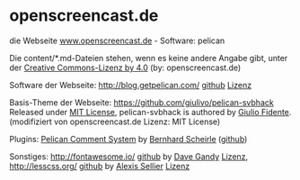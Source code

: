 # openscreencast.de
die Webseite www.openscreencast.de - Software: pelican

Die content/*.md-Dateien stehen, wenn es keine andere Angabe gibt, unter der [Creative Commons-Lizenz by 4.0](https://creativecommons.org/licenses/by/4.0/) (by: openscreencast.de)

Software der Webseite: http://blog.getpelican.com/ [github](https://github.com/getpelican/pelican) [Lizenz](https://github.com/getpelican/pelican/blob/master/LICENSE)

Basis-Theme der Webseite: https://github.com/giulivo/pelican-svbhack Released under [MIT License](https://github.com/gfidente/pelican-svbhack/blob/master/LICENSE), pelican-svbhack is authored by [Giulio Fidente](https://github.com/gfidente). (modifiziert von openscreencast.de Lizenz: MIT License)

Plugins: [Pelican Comment System](https://github.com/getpelican/pelican-plugins/tree/master/pelican_comment_system) by [Bernhard Scheirle](https://bernhard.scheirle.de/) ([github](https://github.com/Scheirle)) 

Sonstiges: http://fontawesome.io/ [github](https://github.com/FortAwesome/Font-Awesome) by [Dave Gandy](https://twitter.com/davegandy) [Lizenz](http://fontawesome.io/license/), http://lesscss.org/ [github](https://github.com/less/less.js) by [Alexis Sellier](http://cloudhead.io/)  [Lizenz](https://github.com/less/less.js/blob/3.x/LICENSE)


